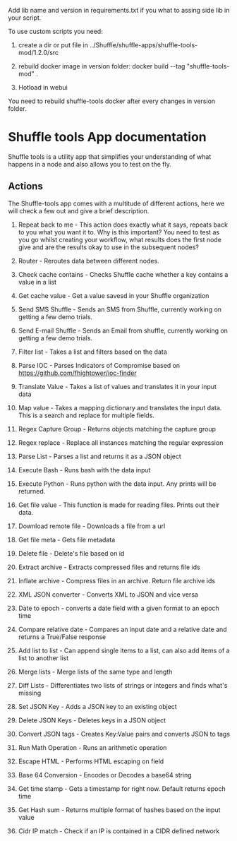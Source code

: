 Add lib name and version in requirements.txt if you what to assing side lib in your script.

To use custom scripts you need:

1. create a dir or put file in ../Shuffle/shuffle-apps/shuffle-tools-mod/1.2.0/src

2. rebuild docker image in version folder: docker build --tag "shuffle-tools-mod" .

3. Hotload in webui

You need to rebuild shuffle-tools docker after every changes in version folder.

# Shuffle tools App documentation
Shuffle tools is a utility app that simplifies your understanding of what happens in a node and also allows you to test on the fly.

## Actions
The Shuffle-tools app comes with a multitude of different actions, here we will check a few out and give a brief description. 

1. Repeat back to me - This action does exactly what it says, repeats back to you what you want it to. Why is this important? You need to test as you go whilst creating your workflow, what results does the first node give and are the results okay to use in the subsequent nodes?

2. Router - Reroutes data between different nodes.

3. Check cache contains - Checks Shuffle cache whether a key contains a value in a list

4. Get cache value - Get a value savesd in your Shuffle organization

5. Send SMS Shuffle - Sends an SMS from Shuffle, currently working on getting a few demo trials.

6. Send E-mail Shuffle - Sends an Email from shuffle, currently working on getting a few demo trials.

7. Filter list - Takes a list and filters based on the data

8. Parse IOC - Parses Indicators of Compromise based on https://github.com/fhightower/ioc-finder

9. Translate Value - Takes a list of values and translates it in your input data

10. Map value - Takes a mapping dictionary and translates the input data. This is a search and replace for multiple fields.

11. Regex Capture Group - Returns objects matching the capture group

12. Regex replace - Replace all instances matching the regular expression

13. Parse List - Parses a list and  returns it as a JSON object

14. Execute Bash - Runs bash with the data input

15. Execute Python - Runs python with the data input. Any prints will be returned.

16. Get file value - This function is made for reading files. Prints out their data.

17. Download remote file - Downloads a file from a url

18. Get file meta - Gets file metadata

19. Delete file - Delete's file based on id

20. Extract archive - Extracts compressed files and returns file ids

21. Inflate archive - Compress files in an archive. Return file archive ids

22. XML JSON converter - Converts XML to JSON and vice versa

23. Date to epoch - converts a date field with a given format to an epoch time

24. Compare relative date - Compares an input date and a relative date and returns a True/False response

25. Add list to list - Can append single items to a list, can also add items of a list to another list

26. Merge lists - Merge lists of the same type and length

27. Diff Lists - Differentiates two lists of strings or integers and finds what's missing

28. Set JSON Key - Adds a JSON key to an existing object

29. Delete JSON Keys - Deletes keys in a JSON object

30. Convert JSON tags - Creates Key:Value pairs and converts JSON to tags

31. Run Math Operation - Runs an arithmetic operation

32. Escape HTML - Performs HTML escaping on field

33. Base 64 Conversion - Encodes or Decodes a base64 string

34. Get time stamp - Gets a timestamp for right now. Default returns epoch time

35. Get Hash sum - Returns multiple format of hashes based on the input value

36. Cidr IP match - Check if an IP is contained in a CIDR defined network
